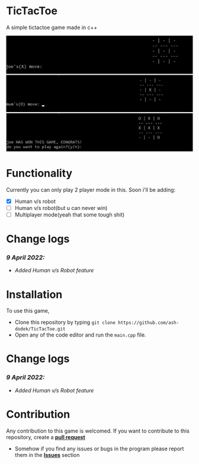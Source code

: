 # TicTacToe
A simple tictactoe game made in c++

<center>
<img src="img/pic1.png">
<br>

<img src="img/pic2.png">
<br>
<img src="img/pic3.png">
</center>

# Functionality
Currently you can only play 2 player mode in this. Soon i'll be adding:
- [x] Human v/s robot
- [ ] Human v/s robot(but u can never win)
- [ ] Multiplayer mode(yeah that some tough shit)
# Change logs
### *9 April 2022:* 
+ *Added Human v/s Robot feature*

# Installation
To use this game,
+ Clone this repository by typing ```git clone https://github.com/ash-dodek/TicTacToe.git```
+ Open any of the code editor and run the ```main.cpp``` file.
# Change logs
### *9 April 2022:* 
+ *Added Human v/s Robot feature*

# Contribution
Any contribution to this game is welcomed.
If you want to contribute to this repository, create a **[pull request](https://github.com/ash-dodek/TicTacToe/pulls)**

+ Somehow if you find any issues or bugs in the program please report them in the **[Issues](https://github.com/ash-dodek/TicTacToe/issues)** section